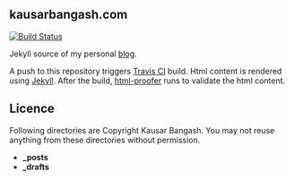 ## kausarbangash.com
[![Build Status](https://travis-ci.org/kausar007/kausarbangash.com.svg?branch=master)](https://travis-ci.org/kausar007/kausarbangash.com)

Jekyll source of my personal [blog](https://kausarbangash.com).

A push to this repository triggers [Travis CI](https://travis-ci.org/) build. Html content is rendered using [Jekyll](https://jekyllrb.com/).
After the build, [html-proofer](https://github.com/gjtorikian/html-proofer) runs to validate the html content.

## Licence
Following directories are Copyright Kausar Bangash. You may not reuse anything from these directories without permission.
- **_posts**
- **_drafts**
